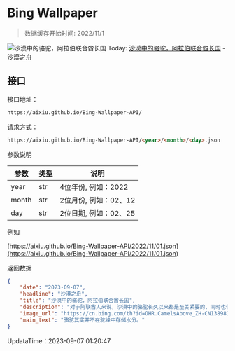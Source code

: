 # Bing Wallpaper

> 数据缓存开始时间: 2022/11/1

![沙漠中的骆驼，阿拉伯联合酋长国](https://cn.bing.com/th?id=OHR.CamelsAbove_ZH-CN1389810021_1920x1080.webp)
Today: [沙漠中的骆驼，阿拉伯联合酋长国](https://cn.bing.com/th?id=OHR.CamelsAbove_ZH-CN1389810021_1920x1080.webp) - 沙漠之舟

## 接口

接口地址：

```html
https://aixiu.github.io/Bing-Wallpaper-API/
```

请求方式：

```html
https://aixiu.github.io/Bing-Wallpaper-API/<year>/<month>/<day>.json
```

参数说明

| 参数 | 类型 | 说明 |
| - | - | - |
| year | str | 4位年份, 例如：2022 |
| month | str | 2位月份, 例如：02、12 |
| day | str | 2位日期, 例如：02、25 |

例如

[https://aixiu.github.io/Bing-Wallpaper-API/2022/11/01.json](https://aixiu.github.io/Bing-Wallpaper-API/2022/11/01.json)

返回数据

```json
{
    "date": "2023-09-07",
    "headline": "沙漠之舟",
    "title": "沙漠中的骆驼，阿拉伯联合酋长国",
    "description": "对于阿联酋人来说，沙漠中的骆驼长久以来都是至关紧要的，同时也代表着阿联酋人的文化遗产和习俗。骆驼是贝都因人运输水和物资的关键交通工具，对于穿越炙热的沙漠来说是必不可少的。这些单峰骆驼还曾经被作为货币使用，例如支付嫁妆或者天课（穆斯林每年的慈善课税）。它们还可以提供营养，骆驼奶在很多食谱中都是宝贵且营养的食材。最后，骆驼还可以供人驾骑、提供娱乐。由此可见，这些坚韧的动物实在是用途广泛。",
    "image_url": "https://cn.bing.com/th?id=OHR.CamelsAbove_ZH-CN1389810021_1920x1080.webp",
    "main_text": "骆驼其实并不在驼峰中存储水分。"
}
```

UpdataTime：2023-09-07 01:20:47
